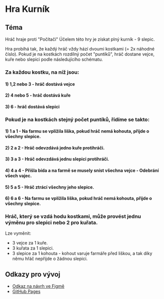 # Hra Kurník

## Téma
Hráč hraje proti "Počítači"
Účelem této hry je získat plný kurník - 9 slepic. 

Hra probíhá tak, že každý hráč vždy hází dvoumi kostkami (= 2x náhodné číslo). 
Pokud je na kostkách rozdílný počet "puntíků", hráč dostane vejce, kuře nebo slepici podle následujícího schématu.
### Za každou kostku, na níž jsou: 
#### 1) 1,2 nebo 3 - hráč dostává vejce
#### 2) 4 nebo 5 - hráč dostává kuře
#### 3) 6 - hráč dostává slepici

### Pokud je na kostkách stejný počet puntíků, řídíme se takto:
#### 1) 1 a 1 - Na farmu se vplížila liška, pokud hráč nemá kohouta, přijde o všechny slepice.
#### 2) 2 a 2 - Hráč odevzdává jedno kuře protihráči.
#### 3) 3 a 3 - Hráč odevzdává jednu slepici protihráči.
#### 4) 4 a 4 - Přišla bída a na farmě se musely sníst všechna vejce - Odebrání všech vajec.
#### 5) 5 a 5 - Hráč ztrácí všechny jeho slepice.
#### 6) 6 a 6 - Na farmu se vplížila liška, pokud hráč nemá kohouta, přijde o všechny slepice.

### Hráč, který se vzdá hodu kostkami, může provést jednu výměnu pro slepici nebo 2 pro kuřata.
Lze vyměnit:
- 3 vejce za 1 kuře.
- 3 kuřata za 1 slepici.
- 3 slepice za 1 kohouta - kohout varuje farmáře před liškou, a tak díky němu hřáč nepřijde o žádnou slepici.

      

## Odkazy pro vývoj

- [Odkaz na návrh ve Figmě](https://www.figma.com/file/JlE8cicrQmF1oupIM8Pmh9/Kurn%C3%ADk?type=design&mode=design&t=GfJ49UKFPqAt40W8-1)
- [GitHub Pages](https://pslib-cz.github.io/2023-p3a-mpa-react-project-MatyasKorytar/)
